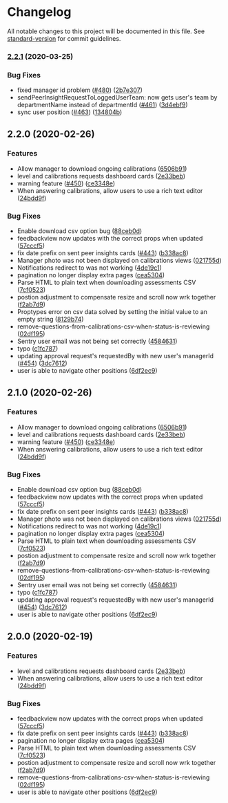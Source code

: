 # Changelog

All notable changes to this project will be documented in this file. See [standard-version](https://github.com/conventional-changelog/standard-version) for commit guidelines.

### [2.2.1](https://github.com/partnerHero/Compass/compare/v2.2.0...v2.2.1) (2020-03-25)


### Bug Fixes

* fixed manager id problem ([#480](https://github.com/partnerHero/Compass/issues/480)) ([2b7e307](https://github.com/partnerHero/Compass/commit/2b7e307aa502035e0a6dc459aa48590d35dfecc9))
* sendPeerInsightRequestToLoggedUserTeam: now gets user's team by departmentName instead of departmentId ([#461](https://github.com/partnerHero/Compass/issues/461)) ([3d4ebf9](https://github.com/partnerHero/Compass/commit/3d4ebf933e504f847a1be07f63eeb509d8e0bb44))
* sync user position ([#463](https://github.com/partnerHero/Compass/issues/463)) ([134804b](https://github.com/partnerHero/Compass/commit/134804ba9c6b6e01931309d20a352fefb82263ad))

## 2.2.0 (2020-02-26)


### Features

* Allow manager to download ongoing calibrations ([6506b91](https://github.com/partnerHero/Compass/commit/6506b91048750ae822dd79ed7b8717409e655e29))
* level and calibrations requests dashboard cards ([2e33beb](https://github.com/partnerHero/Compass/commit/2e33bebd7af26d68a42ab7bc4818ea43b0808cde))
* warning feature ([#450](https://github.com/partnerHero/Compass/issues/450)) ([ce3348e](https://github.com/partnerHero/Compass/commit/ce3348ed2af0c7818d14a5ddca49633a3b28f43e))
* When answering calibrations, allow users to use a rich text editor ([24bdd9f](https://github.com/partnerHero/Compass/commit/24bdd9f427dc9e493af4532b5316c9450442dac6))


### Bug Fixes

* Enable download csv option bug ([88ceb0d](https://github.com/partnerHero/Compass/commit/88ceb0d5ac3c9c36cd034ed80667df36c16d285e))
* feedbackview now updates with the correct props when updated ([57cccf5](https://github.com/partnerHero/Compass/commit/57cccf5cf71f96b3f8a844f51a7341c6a50f5087))
* fix date prefix on sent peer insights cards ([#443](https://github.com/partnerHero/Compass/issues/443)) ([b338ac8](https://github.com/partnerHero/Compass/commit/b338ac8587d671f899377bd4dcf2d7ec37ba7f87))
* Manager photo was not been displayed on calibrations views ([021755d](https://github.com/partnerHero/Compass/commit/021755d2c113d8c1b42682452e94edaa3f5040b9))
* Notifications redirect to was not working ([4de19c1](https://github.com/partnerHero/Compass/commit/4de19c15198be79305b81284b6b81672dd29517a))
* pagination no longer display extra pages ([cea5304](https://github.com/partnerHero/Compass/commit/cea530453beba301fd5c2beb7eeea2e12698fbee))
* Parse HTML to plain text when downloading assessments CSV ([7cf0523](https://github.com/partnerHero/Compass/commit/7cf0523a872de6964292f138867f1680d35ba11e))
* postion adjustment to compensate resize and scroll now wrk together ([f2ab7d9](https://github.com/partnerHero/Compass/commit/f2ab7d9cffa5206714f2b738b0ad2876de1cb3ba))
* Proptypes error on csv data solved by setting the initial value to an empty string ([8129b74](https://github.com/partnerHero/Compass/commit/8129b74551eba8e8a3557f4b3b2180a159ffe46f))
* remove-questions-from-calibrations-csv-when-status-is-reviewing ([02df195](https://github.com/partnerHero/Compass/commit/02df195f3c392e52529f3978557e728e74927690))
* Sentry user email was not being set correctly ([4584631](https://github.com/partnerHero/Compass/commit/458463199120b964c0fb24fac92c3d71e93870e2))
* typo ([c1fc787](https://github.com/partnerHero/Compass/commit/c1fc7878ed9fdb8ae710b5bc0257793c069c2531))
* updating approval request's requestedBy with new user's managerId ([#454](https://github.com/partnerHero/Compass/issues/454)) ([3dc7612](https://github.com/partnerHero/Compass/commit/3dc7612a2c14481c02977fad6f18a8a1726c3453))
* user is able to navigate other positions ([6df2ec9](https://github.com/partnerHero/Compass/commit/6df2ec986b75c8a403b4040d3d2e460d41849fb9))

## 2.1.0 (2020-02-26)


### Features

* Allow manager to download ongoing calibrations ([6506b91](https://github.com/partnerHero/Compass/commit/6506b91048750ae822dd79ed7b8717409e655e29))
* level and calibrations requests dashboard cards ([2e33beb](https://github.com/partnerHero/Compass/commit/2e33bebd7af26d68a42ab7bc4818ea43b0808cde))
* warning feature ([#450](https://github.com/partnerHero/Compass/issues/450)) ([ce3348e](https://github.com/partnerHero/Compass/commit/ce3348ed2af0c7818d14a5ddca49633a3b28f43e))
* When answering calibrations, allow users to use a rich text editor ([24bdd9f](https://github.com/partnerHero/Compass/commit/24bdd9f427dc9e493af4532b5316c9450442dac6))


### Bug Fixes

* Enable download csv option bug ([88ceb0d](https://github.com/partnerHero/Compass/commit/88ceb0d5ac3c9c36cd034ed80667df36c16d285e))
* feedbackview now updates with the correct props when updated ([57cccf5](https://github.com/partnerHero/Compass/commit/57cccf5cf71f96b3f8a844f51a7341c6a50f5087))
* fix date prefix on sent peer insights cards ([#443](https://github.com/partnerHero/Compass/issues/443)) ([b338ac8](https://github.com/partnerHero/Compass/commit/b338ac8587d671f899377bd4dcf2d7ec37ba7f87))
* Manager photo was not been displayed on calibrations views ([021755d](https://github.com/partnerHero/Compass/commit/021755d2c113d8c1b42682452e94edaa3f5040b9))
* Notifications redirect to was not working ([4de19c1](https://github.com/partnerHero/Compass/commit/4de19c15198be79305b81284b6b81672dd29517a))
* pagination no longer display extra pages ([cea5304](https://github.com/partnerHero/Compass/commit/cea530453beba301fd5c2beb7eeea2e12698fbee))
* Parse HTML to plain text when downloading assessments CSV ([7cf0523](https://github.com/partnerHero/Compass/commit/7cf0523a872de6964292f138867f1680d35ba11e))
* postion adjustment to compensate resize and scroll now wrk together ([f2ab7d9](https://github.com/partnerHero/Compass/commit/f2ab7d9cffa5206714f2b738b0ad2876de1cb3ba))
* remove-questions-from-calibrations-csv-when-status-is-reviewing ([02df195](https://github.com/partnerHero/Compass/commit/02df195f3c392e52529f3978557e728e74927690))
* Sentry user email was not being set correctly ([4584631](https://github.com/partnerHero/Compass/commit/458463199120b964c0fb24fac92c3d71e93870e2))
* typo ([c1fc787](https://github.com/partnerHero/Compass/commit/c1fc7878ed9fdb8ae710b5bc0257793c069c2531))
* updating approval request's requestedBy with new user's managerId ([#454](https://github.com/partnerHero/Compass/issues/454)) ([3dc7612](https://github.com/partnerHero/Compass/commit/3dc7612a2c14481c02977fad6f18a8a1726c3453))
* user is able to navigate other positions ([6df2ec9](https://github.com/partnerHero/Compass/commit/6df2ec986b75c8a403b4040d3d2e460d41849fb9))

## 2.0.0 (2020-02-19)


### Features

* level and calibrations requests dashboard cards ([2e33beb](https://github.com/partnerHero/Compass/commit/2e33bebd7af26d68a42ab7bc4818ea43b0808cde))
* When answering calibrations, allow users to use a rich text editor ([24bdd9f](https://github.com/partnerHero/Compass/commit/24bdd9f427dc9e493af4532b5316c9450442dac6))


### Bug Fixes

* feedbackview now updates with the correct props when updated ([57cccf5](https://github.com/partnerHero/Compass/commit/57cccf5cf71f96b3f8a844f51a7341c6a50f5087))
* fix date prefix on sent peer insights cards ([#443](https://github.com/partnerHero/Compass/issues/443)) ([b338ac8](https://github.com/partnerHero/Compass/commit/b338ac8587d671f899377bd4dcf2d7ec37ba7f87))
* pagination no longer display extra pages ([cea5304](https://github.com/partnerHero/Compass/commit/cea530453beba301fd5c2beb7eeea2e12698fbee))
* Parse HTML to plain text when downloading assessments CSV ([7cf0523](https://github.com/partnerHero/Compass/commit/7cf0523a872de6964292f138867f1680d35ba11e))
* postion adjustment to compensate resize and scroll now wrk together ([f2ab7d9](https://github.com/partnerHero/Compass/commit/f2ab7d9cffa5206714f2b738b0ad2876de1cb3ba))
* remove-questions-from-calibrations-csv-when-status-is-reviewing ([02df195](https://github.com/partnerHero/Compass/commit/02df195f3c392e52529f3978557e728e74927690))
* user is able to navigate other positions ([6df2ec9](https://github.com/partnerHero/Compass/commit/6df2ec986b75c8a403b4040d3d2e460d41849fb9))
